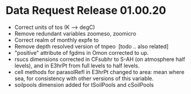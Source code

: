 <h1 class="title">Data Request Release 01.00.20</h1>

<div id="cog_post_body">
    <div id="cog_post_body">
        <ul>
	<li>
		Correct units of tos (K --&gt; degC)</li>
	<li>
		Remove redundant variables zoomeso, zoomicro</li>
	<li>
		Correct realm of monthly expfe to&nbsp;</li>
	<li>
		Remove depth resolved version of tnpeo&nbsp; [todo .. also related]</li>
	<li>
		&quot;positive&quot; attribute of fgdms in Omon corrected to up.</li>
	<li>
		rsucs dimensions corrected in CFsubhr to S-AH (on atmosphere half levels), and in E3hrPt from full levels to half levels.</li>
	<li>
		cell methods for parasolRefl in E3hrPt changed to area: mean where sea, for consistency with other versions of this variable.</li>
	<li>
		soilpools dimension added for tSoilPools and cSoilPools</li>
</ul>
</div> <!--// end div id=cog_post_body //-->

